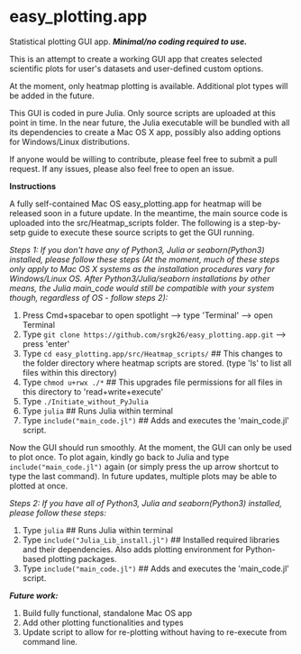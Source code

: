 # easy_plotting.app
Statistical plotting GUI app. ***Minimal/no coding required to use.*** 

This is an attempt to create a working GUI app that creates selected scientific plots for user's datasets and user-defined custom options.

At the moment, only heatmap plotting is available. Additional plot types will be added in the future.

This GUI is coded in pure Julia. Only source scripts are uploaded at this point in time. In the near future, the Julia executable will be bundled with all its dependencies to create a Mac OS X app, possibly also adding options for Windows/Linux distributions.

If anyone would be willing to contribute, please feel free to submit a pull request. If any issues, please also feel free to open an issue.

**Instructions**

A fully self-contained Mac OS easy_plotting.app for heatmap will be released soon in a future update. In the meantime, the main source code is uploaded into the src/Heatmap_scripts folder. The following is a step-by-setp guide to execute these source scripts to get the GUI running.

*Steps 1: If you don't have any of Python3, Julia or seaborn(Python3) installed, please follow these steps (At the moment, much of these steps only apply to Mac OS X systems as the installation procedures vary for Windows/Linux OS. After Python3/Julia/seaborn installations by other means, the Julia main_code would still be compatible with your system though, regardless of OS - follow steps 2):*

  1. Press Cmd+spacebar to open spotlight --> type 'Terminal' --> open Terminal
  2. Type `git clone https://github.com/srgk26/easy_plotting.app.git` --> press 'enter'
  3. Type `cd easy_plotting.app/src/Heatmap_scripts/` ## This changes to the folder directory where heatmap scripts are stored. (type 'ls' to list all files within this directory)
  4. Type `chmod u+rwx ./*` ## This upgrades file permissions for all files in this directory to 'read+write+execute'
  5. Type `./Initiate_without_PyJulia`
  6. Type `julia` ## Runs Julia within terminal
  7. Type `include("main_code.jl")` ## Adds and executes the 'main_code.jl' script.
  
Now the GUI should run smoothly. At the moment, the GUI can only be used to plot once. To plot again, kindly go back to Julia and type `include("main_code.jl")` again (or simply press the up arrow shortcut to type the last command). In future updates, multiple plots may be able to plotted at once.

*Steps 2: If you have all of Python3, Julia and seaborn(Python3) installed, please follow these steps:*

  1. Type `julia` ## Runs Julia within terminal
  2. Type `include("Julia_Lib_install.jl")` ## Installed required libraries and their dependencies. Also adds plotting environment for Python-based plotting packages.
  3. Type `include("main_code.jl")` ## Adds and executes the 'main_code.jl' script.
  
***Future work:***
  1. Build fully functional, standalone Mac OS app
  2. Add other plotting functionalities and types
  3. Update script to allow for re-plotting without having to re-execute from command line.
